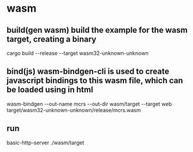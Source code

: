 # wasm

## build(gen wasm) build the example for the wasm target, creating a binary

cargo build --release --target wasm32-unknown-unknown

## bind(js) wasm-bindgen-cli is used to create javascript bindings to this wasm file, which can be loaded using in html

wasm-bindgen --out-name mcrs --out-dir wasm/target --target web target/wasm32-unknown-unknown/release/mcrs.wasm

## run

basic-http-server ./wasm/target
